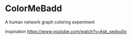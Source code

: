 # ColorMeBadd
A human network graph coloring experiment

inspiration
https://www.youtube.com/watch?v=Ask_sedxu0o
